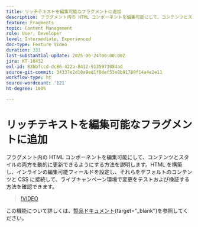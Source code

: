 ```yaml
---
title: リッチテキストを編集可能なフラグメントに追加
description: フラグメント内の HTML コンポーネントを編集可能にして、コンテンツとスタイルの両方を動的に更新できるようにする方法を説明します。HTML を構築し、インラインの編集可能フィールドを設定し、それらをデフォルトのコンテンツと CSS に接続して、ライブキャンペーン環境で変更をテストおよび検証する方法を確認できます。
feature: Fragments
topic: Content Management
role: User, Developer
level: Intermediate, Experienced
doc-type: Feature Video
duration: 333
last-substantial-update: 2025-06-24T00:00:00Z
jira: KT-18432
exl-id: 83bbfccd-dc86-422a-8412-9135973084ad
source-git-commit: 34337e2d18a9ed1f84ef53e8b91780f14a4e2e11
workflow-type: ht
source-wordcount: '121'
ht-degree: 100%

---
```



# リッチテキストを編集可能なフラグメントに追加

フラグメント内の HTML コンポーネントを編集可能にして、コンテンツとスタイルの両方を動的に更新できるようにする方法を説明します。HTML を構築し、インラインの編集可能フィールドを設定し、それらをデフォルトのコンテンツと CSS に接続して、ライブキャンペーン環境で変更をテストおよび検証する方法を確認できます。

>[!VIDEO](https://video.tv.adobe.com/v/3464363/?learn=on&enablevpops)

この機能について詳しくは、[製品ドキュメント](https://experienceleague.adobe.com/ja/docs/journey-optimizer/using/content-management/fragments/customizable-fragments){target="_blank"}を参照してください。
